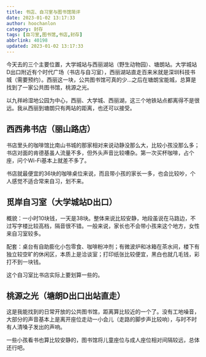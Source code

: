 ```yaml
---
title: 书店、自习室与图书馆简评
date: 2023-01-02 13:17:33
author: hoochanlon
category: 封存
tags: [自习室,图书馆,书店,封存]
abbrlink: 40198
updated: 2023-01-02 13:17:33
---
```


今天去的三个主要位置，大学城站与西丽湖站（野生动物园）、塘朗站。大学城站D出口附近有个时代广场（书店与自习室），西丽湖站直走百来米就是深圳科技书城（需要预约）。西丽这一块，公共图书馆可真的少...之后在塘朗宝能城，总算是找到了一家公共图书馆，桃源之光。

以九祥岭湿地公园为中心，西丽、大学城、西丽湖，这三个地铁站点都离得不是很远。我从西丽到塘朗只有两站的距离，也还可以接受。

<!-- more -->

## 西西弗书店（丽山路店）

书店里头的咖啡馆比南山书城的那家相对来说动静没那么大，比较小孩没那么多；书店对面的肯德基虽人流量不多，但外头声音比较嘈杂。第一次买杯咖啡，占个座，问个Wi-Fi基本上就差不多了。

书店就最便宜的36块的咖啡桌位来说，而且带小孩的家长一多，也会比较吵，个人感觉不适合常来自习，划不来。

## 觅岸自习室（大学城站D出口）

概貌：一小时10块钱，一天是38块。整体来说比较安静，地段虽说在马路边，不过写字楼比较高档，隔音很不错。一般来说，家长也不会带小孩来这个地方，女性来自习室较多。

配套：桌台有自助膨化小包零食、咖啡粉冲剂；有微波炉和冰箱在茶水间，楼下有独立较空旷的休闲区，本质上是洽谈室；打印纸张比较便宜，黑白也就几毛钱，彩打不到一块钱。

这个自习室比书店实际上要划算一些的。

## 桃源之光（塘朗D出口出站直走）

这是我能找到的日常开放的公共图书馆，距离算比较近的一个了。没有工地噪音，大部分的声音基本上是离开座位走动一小会儿（走路的脚步声比较响），与时不时有人清嗓子发出的声响。

一些小孩看书也算比较安静的，图书馆将儿童座位与成人座位相对间隔较远，总体还行吧。